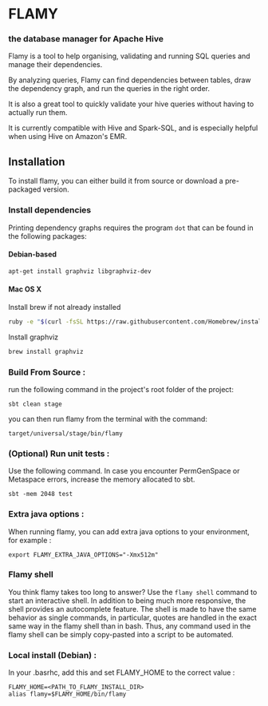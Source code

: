 # FLAMY
### the database manager for Apache Hive

Flamy is a tool to help organising, validating and running SQL queries and manage their dependencies.

By analyzing queries, Flamy can find dependencies between tables, draw the dependency graph, and run the queries in the right order.

It is also a great tool to quickly validate your hive queries without having to actually run them.
 
It is currently compatible with Hive and Spark-SQL, and is especially helpful when using Hive on Amazon's EMR. 
 
## Installation

To install flamy, you can either build it from source or download a pre-packaged version.


### Install dependencies

Printing dependency graphs requires the program `dot` that can be found in the following packages:

#### Debian-based

```bash
apt-get install graphviz libgraphviz-dev
```

#### Mac OS X

Install brew if not already installed
```bash
ruby -e "$(curl -fsSL https://raw.githubusercontent.com/Homebrew/install/master/install)" < /dev/null 2> /dev/null
```

Install graphviz
```bash
brew install graphviz
```

### Build From Source :
 
run the following command in the project's root folder of the project:
```
sbt clean stage
```

you can then run flamy from the terminal with the command:
```
target/universal/stage/bin/flamy
```

### (Optional) Run unit tests :

Use the following command. In case you encounter PermGenSpace or Metaspace errors, 
increase the memory allocated to sbt.
```
sbt -mem 2048 test
```

### Extra java options :

When running flamy, you can add extra java options to your environment, for example :
```
export FLAMY_EXTRA_JAVA_OPTIONS="-Xmx512m"
```

### Flamy shell

You think flamy takes too long to answer? Use the `flamy shell` command to start an interactive shell.
In addition to being much more responsive, the shell provides an autocomplete feature.
The shell is made to have the same behavior as single commands, in particular, quotes are handled 
in the exact same way in the flamy shell than in bash.
Thus, any command used in the flamy shell can be simply copy-pasted into a script to be automated. 
 

### Local install (Debian) :

In your .basrhc, add this and set FLAMY_HOME to the correct value :

```
FLAMY_HOME=<PATH_TO_FLAMY_INSTALL_DIR> 
alias flamy=$FLAMY_HOME/bin/flamy
```


